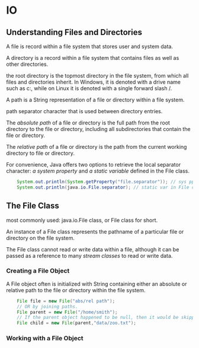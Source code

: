 # IO

## Understanding Files and Directories

A file is record within a file system that stores user and system data.

A directory is a record within a file system that contains files as well as other directories.

the root directory is the topmost directory in the file system, from which all files and directories inherit. In Windows, it is denoted with a drive name such as
c:\, while on Linux it is denoted with a single forward slash /.

A path is a String representation of a file or directory within a file system.

path separator character that is used between directory entries.

The *absolute path* of a file or directory is the full path from the root directory to the file or directory, including all subdirectories that contain the file or directory.

The *relative path* of a file or directory is the path from the current working directory to file or directory.

For convenience, Java offers two options to retrieve the local separator character: *a system property* and *a static variable* defined in the File class.

```java
    System.out.println(System.getProperty("file.separator")); // sys ppt
    System.out.println(java.io.File.separator); // static var in File class
```

## The File Class

most commonly used: java.io.File class, or File class for short.

An instance of a File class represents the pathname of a particular file or directory on the file system.

The File class cannot read or write data within a file, although it can be passed as a reference to many *stream classes* to read or write data.

### Creating a File Object

A File object often is initialized with String containing either an absolute or relative path to the file or directory within the file system.

```java
    File file = new File("abs/rel path");
    // OR by joining paths.
    File parent = new File("/home/smith");
    // If the parent object happened to be null, then it would be skipped and the method would revert to our single String constructor.
    File child = new File(parent,"data/zoo.txt");
```

### Working with a File Object

